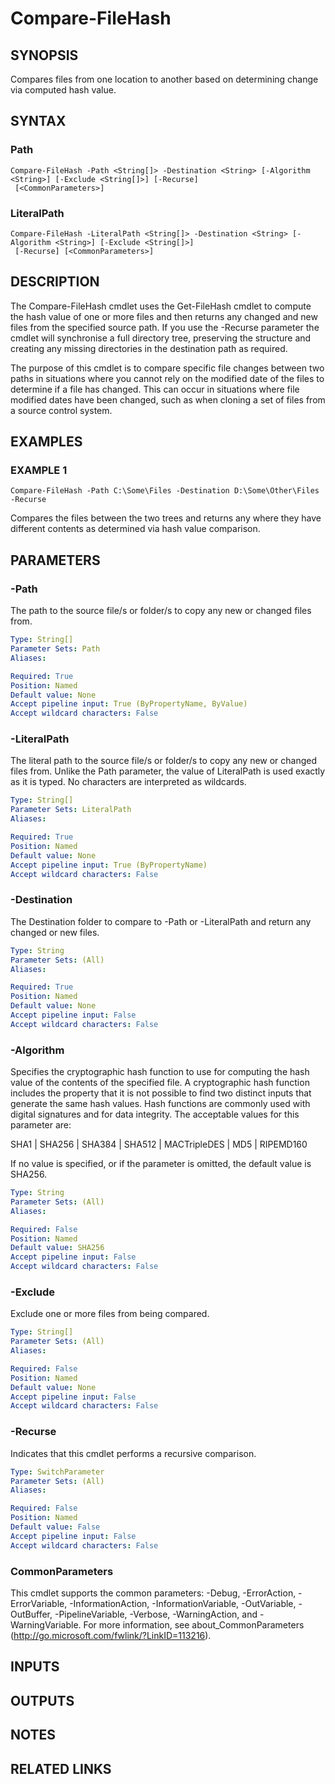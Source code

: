 # Compare-FileHash

## SYNOPSIS
Compares files from one location to another based on determining change via computed hash value.

## SYNTAX

### Path
```
Compare-FileHash -Path <String[]> -Destination <String> [-Algorithm <String>] [-Exclude <String[]>] [-Recurse]
 [<CommonParameters>]
```

### LiteralPath
```
Compare-FileHash -LiteralPath <String[]> -Destination <String> [-Algorithm <String>] [-Exclude <String[]>]
 [-Recurse] [<CommonParameters>]
```

## DESCRIPTION
The Compare-FileHash cmdlet uses the Get-FileHash cmdlet to compute the hash value of one or more files and then returns any changed
and new files from the specified source path.
If you use the -Recurse parameter the cmdlet will synchronise a full directory
tree, preserving the structure and creating any missing directories in the destination path as required.

The purpose of this cmdlet is to compare specific file changes between two paths in situations where you cannot rely on the modified
date of the files to determine if a file has changed.
This can occur in situations where file modified dates have been changed, such
as when cloning a set of files from a source control system.

## EXAMPLES

### EXAMPLE 1
```
Compare-FileHash -Path C:\Some\Files -Destination D:\Some\Other\Files -Recurse
```

Compares the files between the two trees and returns any where they have different contents as determined via hash value comparison.

## PARAMETERS

### -Path
The path to the source file/s or folder/s to copy any new or changed files from.

```yaml
Type: String[]
Parameter Sets: Path
Aliases:

Required: True
Position: Named
Default value: None
Accept pipeline input: True (ByPropertyName, ByValue)
Accept wildcard characters: False
```

### -LiteralPath
The literal path to the source file/s or folder/s to copy any new or changed files from.
Unlike the Path parameter, the value of
LiteralPath is used exactly as it is typed.
No characters are interpreted as wildcards.

```yaml
Type: String[]
Parameter Sets: LiteralPath
Aliases:

Required: True
Position: Named
Default value: None
Accept pipeline input: True (ByPropertyName)
Accept wildcard characters: False
```

### -Destination
The Destination folder to compare to -Path or -LiteralPath and return any changed or new files.

```yaml
Type: String
Parameter Sets: (All)
Aliases:

Required: True
Position: Named
Default value: None
Accept pipeline input: False
Accept wildcard characters: False
```

### -Algorithm
Specifies the cryptographic hash function to use for computing the hash value of the contents of the specified file.
A cryptographic
hash function includes the property that it is not possible to find two distinct inputs that generate the same hash values.
Hash
functions are commonly used with digital signatures and for data integrity.
The acceptable values for this parameter are:

SHA1 | SHA256 | SHA384 | SHA512 | MACTripleDES | MD5 | RIPEMD160

If no value is specified, or if the parameter is omitted, the default value is SHA256.

```yaml
Type: String
Parameter Sets: (All)
Aliases:

Required: False
Position: Named
Default value: SHA256
Accept pipeline input: False
Accept wildcard characters: False
```

### -Exclude
Exclude one or more files from being compared.

```yaml
Type: String[]
Parameter Sets: (All)
Aliases:

Required: False
Position: Named
Default value: None
Accept pipeline input: False
Accept wildcard characters: False
```

### -Recurse
Indicates that this cmdlet performs a recursive comparison.

```yaml
Type: SwitchParameter
Parameter Sets: (All)
Aliases:

Required: False
Position: Named
Default value: False
Accept pipeline input: False
Accept wildcard characters: False
```

### CommonParameters
This cmdlet supports the common parameters: -Debug, -ErrorAction, -ErrorVariable, -InformationAction, -InformationVariable, -OutVariable, -OutBuffer, -PipelineVariable, -Verbose, -WarningAction, and -WarningVariable.
For more information, see about_CommonParameters (http://go.microsoft.com/fwlink/?LinkID=113216).

## INPUTS

## OUTPUTS

## NOTES

## RELATED LINKS

